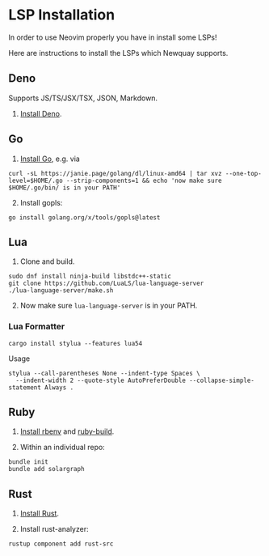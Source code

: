 # LSP Installation

In order to use Neovim properly you have in install some LSPs!

Here are instructions to install the LSPs which Newquay supports.

## Deno

Supports JS/TS/JSX/TSX, JSON, Markdown.

1. [Install Deno](https://docs.deno.com/runtime/manual/getting_started/installation).

## Go

1. [Install Go](https://go.dev/doc/install), e.g. via

```shell
curl -sL https://janie.page/golang/dl/linux-amd64 | tar xvz --one-top-level=$HOME/.go --strip-components=1 && echo 'now make sure $HOME/.go/bin/ is in your PATH'
```

2. Install gopls:

```shell
go install golang.org/x/tools/gopls@latest
```

## Lua

1. Clone and build.

```shell
sudo dnf install ninja-build libstdc++-static
git clone https://github.com/LuaLS/lua-language-server
./lua-language-server/make.sh
```

2. Now make sure `lua-language-server` is in your PATH.

### Lua Formatter

```shell
cargo install stylua --features lua54
```

Usage

```shell
stylua --call-parentheses None --indent-type Spaces \
  --indent-width 2 --quote-style AutoPreferDouble --collapse-simple-statement Always .
```

## Ruby

1. [Install rbenv](https://github.com/rbenv/rbenv) and
   [ruby-build](https://github.com/rbenv/ruby-build#readme).

2. Within an individual repo:

```shell
bundle init
bundle add solargraph
```

## Rust

1. [Install Rust](https://www.rust-lang.org/learn/get-started).

2. Install rust-analyzer:

```shell
rustup component add rust-src
```
